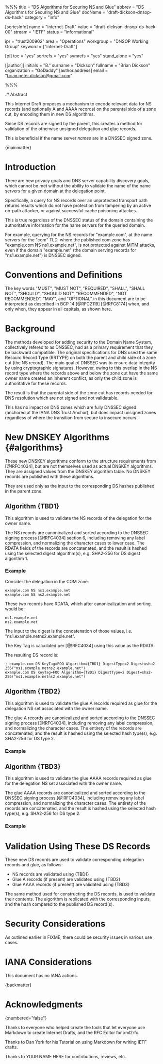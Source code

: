 %%%
title = "DS Algorithms for Securing NS and Glue"
abbrev = "DS Algorithms for Securing NS and Glue"
docName = "draft-dickson-dnsop-ds-hack"
category = "info"

[seriesInfo]
name = "Internet-Draft"
value = "draft-dickson-dnsop-ds-hack-00"
stream = "IETF"
status = "informational"


ipr = "trust200902"
area = "Operations"
workgroup = "DNSOP Working Group"
keyword = ["Internet-Draft"]

[pi]
toc = "yes"
sortrefs = "yes"
symrefs = "yes"
stand_alone = "yes"

[[author]]
initials = "B."
surname = "Dickson"
fullname = "Brian Dickson"
organization = "GoDaddy"
  [author.address]
  email = "brian.peter.dickson@gmail.com"

%%%

.# Abstract

This Internet Draft proposes a mechanism to encode relevant data for NS records (and optionally A and AAAA records) on the parental side of a zone cut, by encoding them in new DS algorithms.

Since DS records are signed by the parent, this creates a method for validation of the otherwise unsigned delegation and glue records.

This is beneficial if the name server _names_ are in a DNSSEC signed zone.

{mainmatter}

# Introduction

There are new privacy goals and DNS server capability discovery goals, which cannot be met without the ability to validate the name of the name servers for a given domain at the delegation point.

Specifically, a query for NS records over an unprotected transport path returns results which do not have protection from tampering by an active on-path attacker, or against successful cache poisoning attackes.

This is true regardless of the DNSSEC status of the domain containing the authoritative information for the name servers for the queried domain.

For example, querying for the NS records for "example.com", at the name servers for the "com" TLD, where the published com zone has "example.com NS ns1.example.net", is not protected against MITM attacks, even if the domain "example.net" (the domain serving records for "ns1.example.net") is DNSSEC signed.

# Conventions and Definitions

The key words "MUST", "MUST NOT", "REQUIRED", "SHALL", "SHALL NOT", "SHOULD",
"SHOULD NOT", "RECOMMENDED", "NOT RECOMMENDED", "MAY", and "OPTIONAL" in this
document are to be interpreted as described in BCP 14 [@RFC2119] [@!RFC8174]
when, and only when, they appear in all capitals, as shown here.

# Background

The methods developed for adding security to the Domain Name System, collectively refered to as DNSSEC, had as a primary requirement that they be backward compatible. The original specifications for DNS used the same Resourc Record Type (RRTYPE) on both the parent and child side of a zone cut (the NS record). The main goal of DNSSEC was to ensure data integrity by using cryptographic signatures. However, owing to this overlap in the NS record type  where the records above and below the zone cut have the same owner name  created an inherent conflict, as only the child zone is authoritative for these records.

The result is that the parental side of the zone cut has records needed for DNS resolution  which are not signed  and not validatable.

This has no impact on DNS zones which are fully DNSSEC signed (anchored at the IANA DNS Trust Anchor), but does impact unsigned zones  regardless of where the transition from secure to insecure occurs.

# New DNSKEY Algorithms {#algorithms}

These new DNSKEY algorithms conform to the structure requirements from [@!RFC4034], but are not themselves used as actual DNSKEY algorithms. They are assigned values from the DNSKEY algorithm table. No DNSKEY records are published with these algorithms.

They are used only as the input to the corresponding DS hashes published in the parent zone.

## Algorithm {TBD1}

This algorithm is used to validate the NS records of the delegation for the owner name.

The NS records are canonicalized and sorted according to the DNSSEC signing process [@!RFC4034] section 6, including removing any label compression, and normalizing the character cases to lower case. The RDATA fields of the records are concatenated, and the result is hashed using the selected digest algorithm(s), e.g. SHA2-256 for DS digest algorithm 1.

### Example

Consider the delegation in the COM zone:

    example.com NS ns1.example.net
    example.com NS ns2.example.net

These two records have RDATA, which after canonicalization and sorting, would be:

    ns1.example.net
    ns2.example.net

The input to the digest is the concatenation of those values, i.e. "ns1.example.netns2.example.net".

The Key Tag is calculated per [@!RFC4034] using this value as the RDATA.

The resulting DS record is:

    ; example.com DS KeyTag=FOO Algorithm={TBD1} DigestType=2 Digest=sha2-256("ns1.example.netns2.example.net")
    example.com DS KeyTag=FOO Algorithm={TBD1} DigestType=2 Digest=sha2-256("ns1.example.netns2.example.net")


## Algorithm {TBD2}

This algorithm is used to validate the glue A records required as glue for the delegation NS set associated with the owner name.

The glue A records are canonicalized and sorted according to the DNSSEC signing process [@!RFC4034], including removing any label compression, and normalizing the character cases. The entirety of the records are concatenated, and the result is hashed using the selected hash type(s), e.g. SHA2-256 for DS type 2.

### Example

## Algorithm {TBD3}

This algorithm is used to validate the glue AAAA records required as glue for the delegation NS set associated with the owner name.

The glue AAAA records are canonicalized and sorted according to the DNSSEC signing process [@!RFC4034], including removing any label compression, and normalizing the character cases. The entirety of the records are concatenated, and the result is hashed using the selected hash type(s), e.g. SHA2-256 for DS type 2.

### Example

# Validation Using These DS Records

These new DS records are used to validate corresponding delegation records and glue, as follows:

* NS records are validated using {TBD1}
* Glue A records (if present) are validated using {TBD2}
* Glue AAAA records (if present) are validated using {TBD3}

The same method used for constructing the DS records, is used to validate their contents. The algorithm is replicated with the corresponding inputs, and the hash compared to the published DS record(s).

# Security Considerations

As outlined earlier in FIXME, there could be security issues in various use
cases.

# IANA Considerations

This document has no IANA actions.



{backmatter}

# Acknowledgments
{:numbered="false"}

Thanks to everyone who helped create the tools that let everyone use Markdown to create 
Internet Drafts, and the RFC Editor for xml2rfc.

Thanks to Dan York for his Tutorial on using Markdown for writing IETF drafts.

Thanks to YOUR NAME HERE for contributions, reviews, etc.
